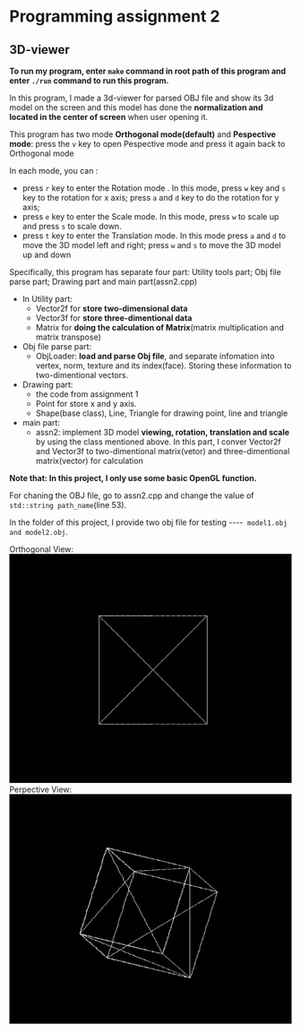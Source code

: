 # Programming assignment 2
## 3D-viewer

**To run my program, enter `make` command in root path of this program and enter `./run` command to run this program.**

In this program, I made a 3d-viewer for parsed OBJ file and show its 3d model on the screen and this model has done the **normalization and located in the center of screen** when user opening it.

This program has two mode **Orthogonal mode(default)** and **Pespective mode**: press the `v` key to open Pespective mode and press it again back to Orthogonal mode

In each mode, you can :
+   press `r` key to enter the Rotation mode . In this mode, press `w` key and `s ` key to the rotation for x axis; press `a` and `d` key to do the rotation for y axis;
+   press `e` key to enter the Scale mode. In this mode, press `w` to scale up and press `s` to scale down.
+   press `t` key to enter the Translation mode. In this mode press `a` and `d` to move the 3D model left and right; press `w` and `s` to move the 3D model up and down

Specifically, this program has separate four part: Utility tools part; Obj file parse part; Drawing part and main part(assn2.cpp)
+   In Utility part:
    - Vector2f for **store two-dimensional data** 
    - Vector3f for **store three-dimentional data**
    - Matrix for **doing the calculation of Matrix**(matrix multiplication and matrix transpose)
+   Obj file parse part:
    - ObjLoader: **load and parse Obj file**, and separate infomation into vertex, norm, texture and its index(face). Storing these information to two-dimentional vectors.
+ Drawing part:
    - the code from assignment 1
    - Point for store x and y axis.
    - Shape(base class), Line, Triangle for drawing point, line and triangle
+ main part:
    - assn2: implement 3D model **viewing, rotation, translation and scale** by using the class mentioned above. In this part, I conver Vector2f and Vector3f to two-dimentional matrix(vetor) and three-dimentional matrix(vector) for calculation

 **Note that: In this project, I only use some basic OpenGL function.**


For chaning the OBJ file, go to assn2.cpp and change the value of `std::string path_name`(line 53).

In the folder of this project, I provide two obj file for testing ----` model1.obj and model2.obj`.

Orthogonal View:<br>
![orth](../gif/3d-viewer.gif)
<br>
Perpective View:<br>
![pespective](../gif/perspective-view.gif)
